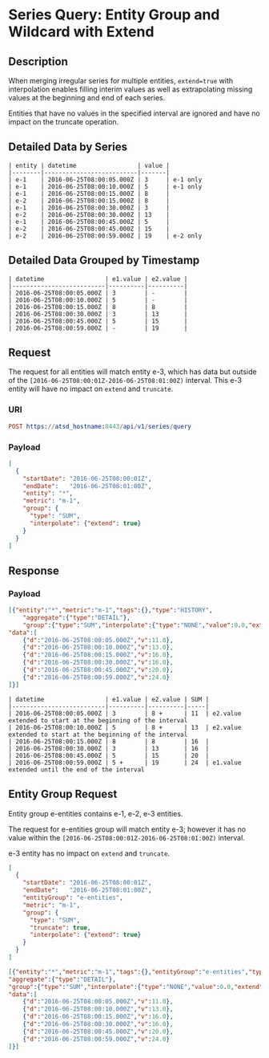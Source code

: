 # Series Query: Entity Group and Wildcard with Extend

## Description

When merging irregular series for multiple entities, `extend=true` with interpolation enables filling interim values as well as extrapolating missing values at the beginning and end of each series.

Entities that have no values in the specified interval are ignored and have no impact on the truncate operation.

## Detailed Data by Series

```ls
| entity | datetime                 | value |
|--------|--------------------------|-------|
| e-1    | 2016-06-25T08:00:05.000Z | 3     | e-1 only
| e-1    | 2016-06-25T08:00:10.000Z | 5     | e-1 only
| e-1    | 2016-06-25T08:00:15.000Z | 8     |
| e-2    | 2016-06-25T08:00:15.000Z | 8     |
| e-1    | 2016-06-25T08:00:30.000Z | 3     |
| e-2    | 2016-06-25T08:00:30.000Z | 13    |
| e-1    | 2016-06-25T08:00:45.000Z | 5     |
| e-2    | 2016-06-25T08:00:45.000Z | 15    |
| e-2    | 2016-06-25T08:00:59.000Z | 19    | e-2 only
```

## Detailed Data Grouped by Timestamp

```ls
| datetime                 | e1.value | e2.value |
|--------------------------|----------|----------|
| 2016-06-25T08:00:05.000Z | 3        | -        |
| 2016-06-25T08:00:10.000Z | 5        | -        |
| 2016-06-25T08:00:15.000Z | 8        | 8        |
| 2016-06-25T08:00:30.000Z | 3        | 13       |
| 2016-06-25T08:00:45.000Z | 5        | 15       |
| 2016-06-25T08:00:59.000Z | -        | 19       |
```

## Request

The request for all entities will match entity e-3, which has data but outside of the `[2016-06-25T08:00:01Z-2016-06-25T08:01:00Z)` interval.
This e-3 entity will have no impact on `extend` and `truncate`.

### URI

```elm
POST https://atsd_hostname:8443/api/v1/series/query
```

### Payload

```json
[
  {
    "startDate": "2016-06-25T08:00:01Z",
    "endDate":   "2016-06-25T08:01:00Z",
    "entity": "*",
    "metric": "m-1",
    "group": {
      "type": "SUM",
      "interpolate": {"extend": true}
    }
  }
]
```

## Response

### Payload

```json
[{"entity":"*","metric":"m-1","tags":{},"type":"HISTORY",
    "aggregate":{"type":"DETAIL"},
    "group":{"type":"SUM","interpolate":{"type":"NONE","value":0.0,"extend":true},"order":0},
"data":[
    {"d":"2016-06-25T08:00:05.000Z","v":11.0},
    {"d":"2016-06-25T08:00:10.000Z","v":13.0},
    {"d":"2016-06-25T08:00:15.000Z","v":16.0},
    {"d":"2016-06-25T08:00:30.000Z","v":16.0},
    {"d":"2016-06-25T08:00:45.000Z","v":20.0},
    {"d":"2016-06-25T08:00:59.000Z","v":24.0}
]}]
```

```ls
| datetime                 | e1.value | e2.value | SUM |
|--------------------------|----------|----------|-----|
| 2016-06-25T08:00:05.000Z | 3        | 8 +      | 11  | e2.value extended to start at the beginning of the interval
| 2016-06-25T08:00:10.000Z | 5        | 8 +      | 13  | e2.value extended to start at the beginning of the interval
| 2016-06-25T08:00:15.000Z | 8        | 8        | 16  |
| 2016-06-25T08:00:30.000Z | 3        | 13       | 16  |
| 2016-06-25T08:00:45.000Z | 5        | 15       | 20  |
| 2016-06-25T08:00:59.000Z | 5 +      | 19       | 24  | e1.value extended until the end of the interval
```

## Entity Group Request

Entity group e-entities contains e-1, e-2, e-3 entities.

The request for e-entities group will match entity e-3; however it has no value within the `[2016-06-25T08:00:01Z-2016-06-25T08:01:00Z)` interval.

e-3 entity has no impact on `extend` and `truncate`.

```json
[
  {
    "startDate": "2016-06-25T08:00:01Z",
    "endDate":   "2016-06-25T08:01:00Z",
    "entityGroup": "e-entities",
    "metric": "m-1",
    "group": {
      "type": "SUM",
      "truncate": true,
      "interpolate": {"extend": true}
    }
  }
]
```

```json
[{"entity":"*","metric":"m-1","tags":{},"entityGroup":"e-entities","type":"HISTORY",
"aggregate":{"type":"DETAIL"},
"group":{"type":"SUM","interpolate":{"type":"NONE","value":0.0,"extend":true},"truncate":true,"order":0},
"data":[
    {"d":"2016-06-25T08:00:05.000Z","v":11.0},
    {"d":"2016-06-25T08:00:10.000Z","v":13.0},
    {"d":"2016-06-25T08:00:15.000Z","v":16.0},
    {"d":"2016-06-25T08:00:30.000Z","v":16.0},
    {"d":"2016-06-25T08:00:45.000Z","v":20.0},
    {"d":"2016-06-25T08:00:59.000Z","v":24.0}
]}]
```

